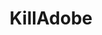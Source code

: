 ---
title: KillAdobe
archived: false
order: 7

url: https://github.com/eitchtee/KillAdobe.ps1
links:
    - url: https://github.com/eitchtee/KillAdobe.ps1
      label: Repo

en:
    tag_line: "PowerShell script to kill Adobe background processes"
    description: "A simple PowerShell script that terminates background services and processes that Adobe runs without explicit user consent. Helps improve system performance by stopping unnecessary Adobe services that often start automatically and consume system resources, giving users more control over their system."

pt:
    tag_line: "Script PowerShell para matar processos em segundo plano da Adobe"
    description: "Um script PowerShell simples que termina serviços e processos em segundo plano que a Adobe executa sem consentimento explícito do usuário. Ajuda a melhorar a performance do sistema parando serviços desnecessários da Adobe que frequentemente iniciam automaticamente e consomem recursos do sistema, dando aos usuários mais controle sobre seu sistema."

badges:
 - "https://img.shields.io/github/stars/eitchtee/KillAdobe.ps1?style=flat&logo=github&logoColor=black&logoSize=auto&label=stars&labelColor=white&color=black"
 - "https://img.shields.io/github/languages/top/eitchtee/KillAdobe.ps1?style=flat&labelColor=white&color=blue"
---